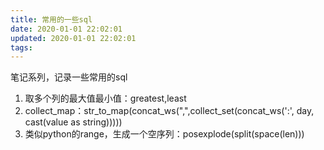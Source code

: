 ```yaml
---
title: 常用的一些sql
date: 2020-01-01 22:02:01
updated: 2020-01-01 22:02:01
tags:
---
```

笔记系列，记录一些常用的sql
<!--more-->
1. 取多个列的最大值最小值：greatest,least
2. collect_map：str_to_map(concat_ws(",",collect_set(concat_ws(':', day, cast(value as string)))))
3. 类似python的range，生成一个空序列：posexplode(split(space(len)))

